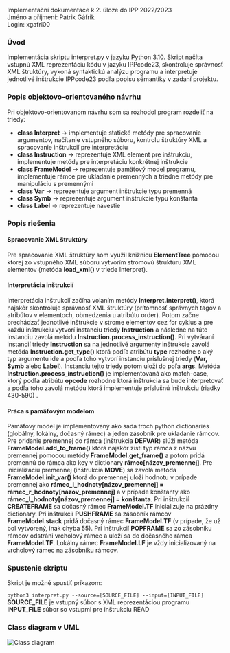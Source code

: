 ﻿Implementační dokumentace k 2. úloze do IPP 2022/2023 <br>
Jméno a příjmení: Patrik Gáfrik <br>
Login: xgafri00

### Úvod
Implementácia skriptu interpret.py v jazyku Python 3.10. Skript načíta vstupnú XML reprezentáciu kódu v jazyku IPPcode23, skontroluje správnosť XML štruktúry, vykoná syntaktickú analýzu programu a interpretuje jednotlivé inštrukcie IPPcode23 podľa popisu sémantiky v zadaní projektu.

### Popis objektovo-orientovaného návrhu
Pri objektovo-orientovanom návrhu som sa rozhodol program rozdeliť na triedy:
 - **class Interpret** -> implementuje statické metódy pre spracovanie argumentov, načítanie vstupného súboru, 											kontrolu štruktúry XML a spracovanie inštrukcií pre interpretáciu
 - **class Instruction** -> reprezentuje XML element pre inštrukciu, implementuje metódy pre interpretáciu konkrétnej inštrukcie
 - **class FrameModel** -> reprezentuje pamäťový model programu, implementuje rámce pre ukladanie premenných a triedne metódy pre manipuláciu s premennými
 - **class Var** -> reprezentuje argument inštrukcie typu premenná
 - **class Symb** -> reprezentuje argument inštrukcie typu konštanta
 - **class Label** -> reprezentuje návestie

### Popis riešenia
#### Spracovanie XML štruktúry
Pre spracovanie XML štruktúry som využil knižnicu **ElementTree** pomocou ktorej zo vstupného XML súboru vytvorím stromovú štruktúru XML elementov (metóda **load_xml()** v triede Interpret).

#### Interpretácia inštrukcií
Interpretácia inštrukcií začína volaním metódy **Interpret.interpret()**, ktorá najskôr skontroluje správnosť XML štruktúry (prítomnosť správnych tagov a atribútov v elementoch, obmedzenia u atribútu order). Potom začne prechádzať jednotlivé inštrukcie v strome elementov cez for cyklus a pre každú inštrukciu vytvorí instanciu triedy **Instruction** a následne na túto instanciu zavolá metódu **Instruction.process_instruction()**. Pri vytváraní instancií triedy **Instruction** sa na jednotlivé argumenty inštrukcie zavolá metóda **Instruction.get_type()** ktorá podľa atribútu **type** rozhodne o aký typ argumentu ide a podľa toho vytvorí instanciu príslušnej triedy (**Var,** **Symb** alebo **Label**). Instanciu tejto triedy potom uloží do poľa **args**. Metóda **Instruction.process_instruction()** je implementovaná ako match-case, ktorý podľa atribútu **opcode** rozhodne ktorá inštrukcia sa bude interpretovať a podľa toho zavolá metódu ktorá implementuje príslušnú inštrukciu (riadky 430-590) .

#### Práca s pamäťovým modelom
Pamäťový model je implementovaný ako sada troch python dictionaries (globálny, lokálny, dočasný rámec) a jeden zásobník pre ukladanie rámcov. Pre pridanie premennej do rámca (inštrukcia **DEFVAR**) slúži metóda **FrameModel.add_to_frame()** ktorá najskôr zistí typ rámca z názvu premennej pomocou metódy **FrameModel.get_frame()** a potom pridá premennú do rámca ako key v dictionary **rámec[názov_premennej]**. Pre inicializaciu premennej (inštrukcia **MOVE**) sa zavolá metóda **FrameModel.init_var()** ktorá do premennej uloží hodnotu v prípade premennej ako **rámec_l_hodnoty[názov_premennej] = rámec_r_hodnoty[názov_premennej]** a v prípade konštanty ako **rámec_l_hodnoty[názov_premennej] = konštanta**. Pri inštrukcií **CREATEFRAME** sa dočasný rámec **FrameModel.TF** inicializuje na prázdny dictionary. Pri inštrukcií **PUSHFRAME** sa zásobník rámcov **FrameModel.stack** pridá dočasný rámec **FrameModel.TF** (v prípade, že už bol vytvorený, inak chyba 55). Pri inštrukcií **POPFRAME** sa zo zásobníku rámcov odstráni vrcholový rámec a uloží sa do dočasného rámca **FrameModel.TF**. Lokálny rámec **FrameModel.LF** je vždy inicializovaný na vrcholový rámec na zásobníku rámcov.


### Spustenie skriptu
Skript je možné spustiť príkazom:

`python3 interpret.py --source=[SOURCE_FILE] --input=[INPUT_FILE]` <br>
**SOURCE_FILE** je vstupný súbor s XML reprezentáciou programu <br>
**INPUT_FILE** súbor so vstupmi pre inštrukciu READ

### Class diagram v UML
![Class diagram](class_diagram_interpret.drawio.png)

